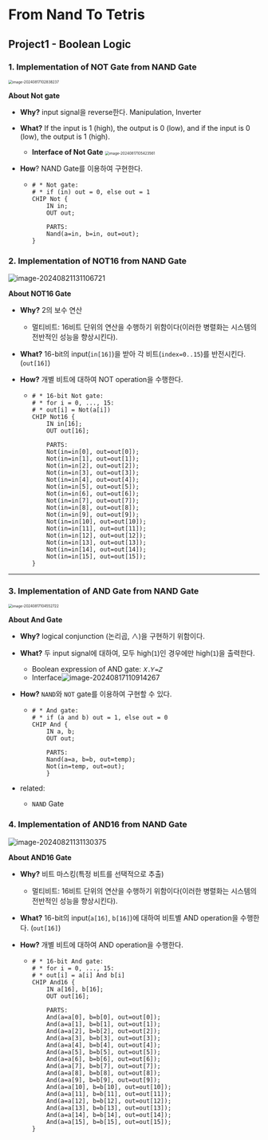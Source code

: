 # From Nand To Tetris

## Project1 - Boolean Logic

### 1. Implementation of NOT Gate from NAND Gate

<img src="images/image-20240817102838237.png" alt="image-20240817102838237" style="zoom:50%;" />

**About Not gate**

- **Why?** input signal을 reverse한다. Manipulation, Inverter

- **What?** If the input is 1 (high), the output is 0 (low), and if the input is 0 (low), the output is 1 (high).
  - **Interface of Not Gate** <img src="images/image-20240817105423561.png" alt="image-20240817105423561" style="zoom:50%;" />

- **How**? NAND Gate를 이용하여 구현한다.
  
  - ~~~shell
    # * Not gate:
    # * if (in) out = 0, else out = 1
    CHIP Not {
        IN in;
        OUT out;
    
        PARTS:
        Nand(a=in, b=in, out=out);
    }
    ~~~
  



### 2. Implementation of NOT16 from NAND Gate

![image-20240821131106721](images/image-20240821131106721.png)

**About NOT16 Gate**

- **Why?** 2의 보수 연산

  - 멀티비트: 16비트 단위의 연산을 수행하기 위함이다(이러한 병렬화는 시스템의 전반적인 성능을 향상시킨다).

- **What?** 16-bit의 input(`in[16]`)을 받아 각 비트(`index=0..15`)를 반전시킨다. (`out[16]`)

- **How?** 개별 비트에 대하여 NOT operation을 수행한다.

  - ~~~shell
    # * 16-bit Not gate:
    # * for i = 0, ..., 15:
    # * out[i] = Not(a[i])
    CHIP Not16 {
        IN in[16];
        OUT out[16];
    
        PARTS:
        Not(in=in[0], out=out[0]);
        Not(in=in[1], out=out[1]);
        Not(in=in[2], out=out[2]);
        Not(in=in[3], out=out[3]);
        Not(in=in[4], out=out[4]);
        Not(in=in[5], out=out[5]);
        Not(in=in[6], out=out[6]);
        Not(in=in[7], out=out[7]);
        Not(in=in[8], out=out[8]);
        Not(in=in[9], out=out[9]);
        Not(in=in[10], out=out[10]);
        Not(in=in[11], out=out[11]);
        Not(in=in[12], out=out[12]);
        Not(in=in[13], out=out[13]);
        Not(in=in[14], out=out[14]);
        Not(in=in[15], out=out[15]);
    }
    ~~~



---

### 3. Implementation of AND Gate from NAND Gate

<img src="images/image-20240817104552722.png" alt="image-20240817104552722" style="zoom:50%;" />

**About And Gate**

- **Why?** logical conjunction (논리곱, ∧)을 구현하기 위함이다.
  
- **What?** 두 input signal에 대하여, 모두 high(`1`)인 경우에만 high(`1`)을 출력한다.
  
  - Boolean expression of AND gate: `𝑋.𝑌=𝑍`
  - Interface![image-20240817110914267](images/image-20240817110914267.png)
  
- **How?**  `NAND`와 `NOT` gate를 이용하여 구현할 수 있다.

  - ~~~shell
    # * And gate:
    # * if (a and b) out = 1, else out = 0 
    CHIP And {
        IN a, b;
        OUT out;
        
        PARTS:
        Nand(a=a, b=b, out=temp);
        Not(in=temp, out=out);
        }
    ~~~

- related: 
  - `NAND` Gate

### 4. Implementation of AND16 from NAND Gate

![image-20240821131130375](images/image-20240821131130375.png)

**About AND16 Gate**

- **Why?** 비트 마스킹(특정 비트를 선택적으로 추출)

  - 멀티비트: 16비트 단위의 연산을 수행하기 위함이다(이러한 병렬화는 시스템의 전반적인 성능을 향상시킨다).

- **What?** 16-bit의 input(`a[16]`, `b[16]`)에 대하여 비트별 AND operation을 수행한다. (`out[16]`)

- **How?** 개별 비트에 대하여 AND operation을 수행한다.

  - ~~~shell
    # * 16-bit And gate:
    # * for i = 0, ..., 15:
    # * out[i] = a[i] And b[i] 
    CHIP And16 {
        IN a[16], b[16];
        OUT out[16];
    
        PARTS:
        And(a=a[0], b=b[0], out=out[0]);
        And(a=a[1], b=b[1], out=out[1]);
        And(a=a[2], b=b[2], out=out[2]);
        And(a=a[3], b=b[3], out=out[3]);
        And(a=a[4], b=b[4], out=out[4]);
        And(a=a[5], b=b[5], out=out[5]);
        And(a=a[6], b=b[6], out=out[6]);
        And(a=a[7], b=b[7], out=out[7]);
        And(a=a[8], b=b[8], out=out[8]);
        And(a=a[9], b=b[9], out=out[9]);
        And(a=a[10], b=b[10], out=out[10]);
        And(a=a[11], b=b[11], out=out[11]);
        And(a=a[12], b=b[12], out=out[12]);
        And(a=a[13], b=b[13], out=out[13]);
        And(a=a[14], b=b[14], out=out[14]);
        And(a=a[15], b=b[15], out=out[15]);
    }
    ~~~
